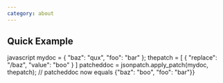 ```yaml
---
category: about
---
```


Quick Example
-------------

javascript
     mydoc = {
       "baz": "qux",
       "foo": "bar"
     };
     thepatch = [
       { "replace": "/baz", "value": "boo" }
     ]
     patcheddoc = jsonpatch.apply_patch(mydoc, thepatch);
     // patcheddoc now equals {"baz": "boo", "foo": "bar"}}

